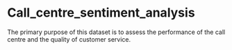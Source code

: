 # Call_centre_sentiment_analysis
The primary purpose of this dataset is to assess the performance of the call centre and the quality of customer service.
